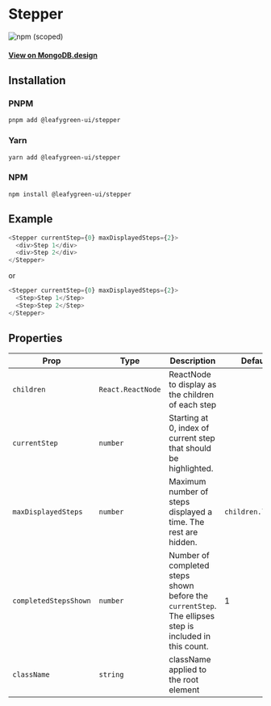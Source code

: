 # Stepper

![npm (scoped)](https://img.shields.io/npm/v/@leafygreen-ui/stepper.svg)

#### [View on MongoDB.design](https://www.mongodb.design/component/stepper/live-example/)

## Installation

### PNPM

```shell
pnpm add @leafygreen-ui/stepper
```

### Yarn

```shell
yarn add @leafygreen-ui/stepper
```

### NPM

```shell
npm install @leafygreen-ui/stepper
```

## Example

```js
<Stepper currentStep={0} maxDisplayedSteps={2}>
  <div>Step 1</div>
  <div>Step 2</div>
</Stepper>
```

or

```js
<Stepper currentStep={0} maxDisplayedSteps={2}>
  <Step>Step 1</Step>
  <Step>Step 2</Step>
</Stepper>
```

## Properties

| Prop                  | Type              | Description                                                                                            | Default           |
| --------------------- | ----------------- | ------------------------------------------------------------------------------------------------------ | ----------------- |
| `children`            | `React.ReactNode` | ReactNode to display as the children of each step                                                      |                   |
| `currentStep`         | `number`          | Starting at 0, index of current step that should be highlighted.                                       |                   |
| `maxDisplayedSteps`   | `number`          | Maximum number of steps displayed a time. The rest are hidden.                                         | `children.length` |
| `completedStepsShown` | `number`          | Number of completed steps shown before the `currentStep`. The ellipses step is included in this count. | 1                 |
| `className`           | `string`          | className applied to the root element                                                                  |                   |
